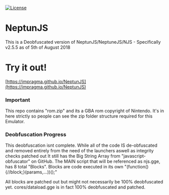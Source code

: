 [![License](https://img.shields.io/badge/License-Apache_2.0-blue.svg)](https://opensource.org/licenses/Apache-2.0)



# NeptunJS
This is a Deobfuscated version of NeptunJS/NeptuneJS/NJS - Specifically v2.5.5 as of 5th of August 2018

# Try it out!
[https://impragma.github.io/NeptunJS](https://impragma.github.io/NeptunJS)

### Important
This repo contains "rom.zip" and its a GBA rom copyright of Nintendo.
It's in here strictly so people can see the zip folder structure required for this Emulator.

### Deobfuscation Progress
This deobfuscation isnt complete.
While all of the code IS de-obfuscated and removed entirely from the need of the launchers aswell as integrity checks patched out
It still has the Big String Array from "javascript-obfuscator" on GitHub.
The MAIN script that will be referenced as njs.gge, has 8 total "Blocks".
Blocks are code executed in its own "(function(){//block;}(params,...))();"

All blocks are patched out but might not necessarily be 100% deobfuscated yet.
cores/dataload.gge is in fact 100% deobfuscated and patched.
